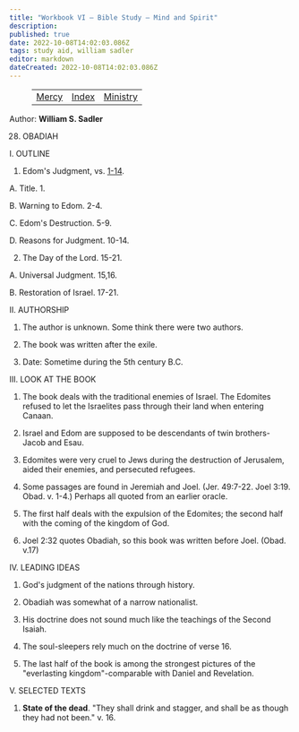 ```yaml
---
title: "Workbook VI — Bible Study — Mind and Spirit"
description: 
published: true
date: 2022-10-08T14:02:03.086Z
tags: study aid, william sadler
editor: markdown
dateCreated: 2022-10-08T14:02:03.086Z
---
```


<figure class="table chapter-navigator">
	<table>
		<tbody>
		<tr>
			<td><a href="/en/article/William_S_Sadler/Workbook_6_Bible_Study/Mercy">Mercy</a></td>
			<td><a href="/en/article/William_S_Sadler/Workbook_6_Bible_Study/Index">Index</a></td>
			<td><a href="/en/article/William_S_Sadler/Workbook_6_Bible_Study/Ministry">Ministry</a></td>
		</tr>
		</tbody>
	</table>
</figure>

Author: **William S. Sadler**


28. OBADIAH

I. OUTLINE

1. Edom's Judgment, vs. [1-14](/en/Bible/Obadiah/1.htm).

A. Title. 1.

B. Warning to Edom. 2-4.

C. Edom's Destruction. 5-9.

D. Reasons for Judgment. 10-14.

2. The Day of the Lord. 15-21.

A. Universal Judgment. 15,16.

B. Restoration of Israel. 17-21.

II. AUTHORSHIP

1. The author is unknown. Some think there were two authors.

2. The book was written after the exile.

3. Date: Sometime during the 5th century B.C.

III. LOOK AT THE BOOK

1. The book deals with the traditional enemies of Israel. The Edomites refused to let the Israelites pass through their land when entering Canaan.

2. Israel and Edom are supposed to be descendants of twin brothers-Jacob and Esau.

3. Edomites were very cruel to Jews during the destruction of Jerusalem, aided their enemies, and persecuted refugees.

4. Some passages are found in Jeremiah and Joel. (Jer. 49:7-22. Joel 3:19. Obad. v. 1-4.) Perhaps all quoted from an earlier oracle.

5. The first half deals with the expulsion of the Edomites; the second half with the coming of the kingdom of God.

6. Joel 2:32 quotes Obadiah, so this book was written before Joel. (Obad. v.17)

IV. LEADING IDEAS

1. God's judgment of the nations through history.

2. Obadiah was somewhat of a narrow nationalist.

3. His doctrine does not sound much like the teachings of the Second Isaiah.

4. The soul-sleepers rely much on the doctrine of verse 16.

5. The last half of the book is among the strongest pictures of the "everlasting kingdom"-comparable with Daniel and Revelation.

V. SELECTED TEXTS

1. **State of the dead**. "They shall drink and stagger, and shall be as though they had not been." v. 16.


<br>

